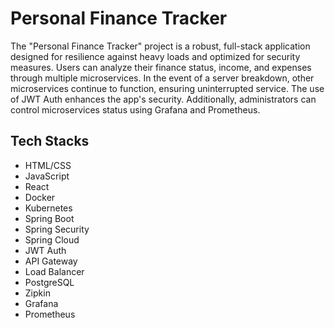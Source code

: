 # Personal Finance Tracker

The "Personal Finance Tracker" project is a robust, full-stack application designed for resilience against heavy loads and optimized for security measures. Users can analyze their finance status, income, and expenses through multiple microservices. In the event of a server breakdown, other microservices continue to function, ensuring uninterrupted service. The use of JWT Auth enhances the app's security. Additionally, administrators can control microservices status using Grafana and Prometheus.

## Tech Stacks

- HTML/CSS
- JavaScript
- React
- Docker
- Kubernetes
- Spring Boot
- Spring Security
- Spring Cloud
- JWT Auth
- API Gateway
- Load Balancer
- PostgreSQL
- Zipkin
- Grafana
- Prometheus